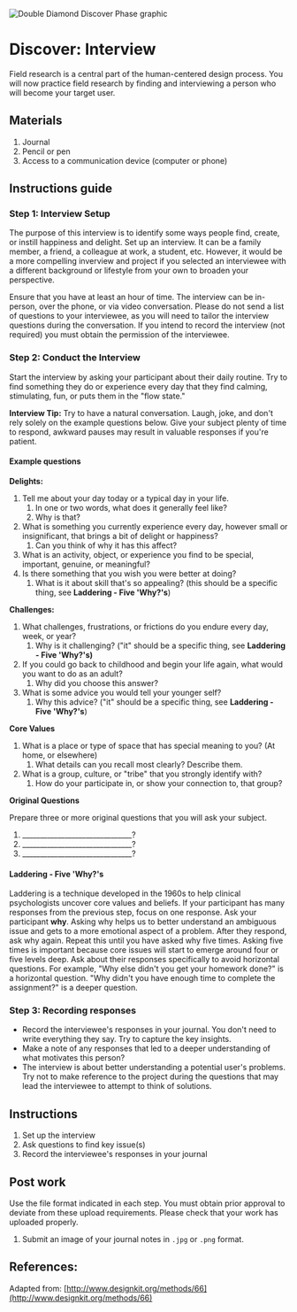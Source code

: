![Double Diamond Discover Phase graphic](/assets/dd-process-discover-1200px@2x.png)

# Discover: Interview

Field research is a central part of the human-centered design process. You will now practice field research by finding and interviewing a person who will become your target user.

## Materials

1. Journal
2. Pencil or pen
3. Access to a communication device \(computer or phone\)

## Instructions guide

### Step 1: Interview Setup

The purpose of this interview is to identify some ways people find, create, or instill happiness and delight. Set up an interview. It can be a family member, a friend, a colleague at work, a student, etc. However, it would be a more compelling inverview and project if you selected an interviewee with a different background or lifestyle from your own to broaden your perspective. 

Ensure that you have at least an hour of time. The interview can be in-person, over the phone, or via video conversation. Please do not send a list of questions to your interviewee, as you will need to tailor the interview questions during the conversation. If you intend to record the interview \(not required\) you must obtain the permission of the interviewee.

### Step 2: Conduct the Interview

Start the interview by asking your participant about their daily routine. Try to find something they do or experience every day that they find calming, stimulating, fun, or puts them in the "flow state."

**Interview Tip:** Try to have a natural conversation. Laugh, joke, and don't rely solely on the example questions below. Give your subject plenty of time to respond, awkward pauses may result in valuable responses if you're patient.

#### Example questions

**Delights:**

1. Tell me about your day today or a typical day in your life.
   1. In one or two words, what does it generally feel like?
   2. Why is that?
3. What is something you currently experience every day, however small or insignificant, that brings a bit of delight or happiness?
   1. Can you think of why it has this affect?
4. What is an activity, object, or experience you find to be special, important, genuine, or meaningful?
5. Is there something that you wish you were better at doing?
   1. What is it about skill that's so appealing? \(this should be a specific thing, see **Laddering - Five 'Why?'s**\)

**Challenges:**

1. What challenges, frustrations, or frictions do you endure every day, week, or year?
   1. Why is it challenging? \("it" should be a specific thing, see **Laddering - Five 'Why?'s\)**
2. If you could go back to childhood and begin your life again, what would you want to do as an adult?
   1. Why did you choose this answer?
3. What is some advice you would tell your younger self?
   1. Why this advice? \("it" should be a specific thing, see **Laddering - Five 'Why?'s**\)

**Core Values**

1. What is a place or type of space that has special meaning to you? \(At home, or elsewhere\)
   1. What details can you recall most clearly? Describe them.
2. What is a group, culture, or "tribe" that you strongly identify with?
   1. How do your participate in, or show your connection to, that group?

**Original Questions**

Prepare three or more original questions that you will ask your subject.

1. \_\_\_\_\_\_\_\_\_\_\_\_\_\_\_\_\_\_\_\_\_\_\_\_\_\_\_\_\_\_\_?
2. \_\_\_\_\_\_\_\_\_\_\_\_\_\_\_\_\_\_\_\_\_\_\_\_\_\_\_\_\_\_\_?
3. \_\_\_\_\_\_\_\_\_\_\_\_\_\_\_\_\_\_\_\_\_\_\_\_\_\_\_\_\_\_\_?

#### Laddering - Five 'Why?'s

Laddering is a technique developed in the 1960s to help clinical psychologists uncover core values and beliefs. If your participant has many responses from the previous step, focus on one response. Ask your participant **why**. Asking why helps us to better understand an ambiguous issue and gets to a more emotional aspect of a problem. After they respond, ask why again. Repeat this until you have asked why five times. Asking five times is important because core issues will start to emerge around four or five levels deep. Ask about their responses specifically to avoid horizontal questions. For example, "Why else didn't you get your homework done?" is a horizontal question. "Why didn't you have enough time to complete the assignment?" is a deeper question.

### Step 3: Recording responses

* Record the interviewee's responses in your journal. You don't need to write everything they say. Try to capture the key insights. 
* Make a note of any responses that led to a deeper understanding of what motivates this person?
* The interview is about better understanding a potential user's problems. Try not to make reference to the project during the questions that may lead the interviewee to attempt to think of solutions. 

## Instructions

1. Set up the interview
2. Ask questions to find key issue\(s\)
3. Record the interviewee's responses in your journal

## Post work

Use the file format indicated in each step. You must obtain prior approval to deviate from these upload requirements. Please check that your work has uploaded properly.

1. Submit an image of your journal notes in `.jpg` or `.png` format.

## References:

Adapted from: [http://www.designkit.org/methods/66](http://www.designkit.org/methods/66)

